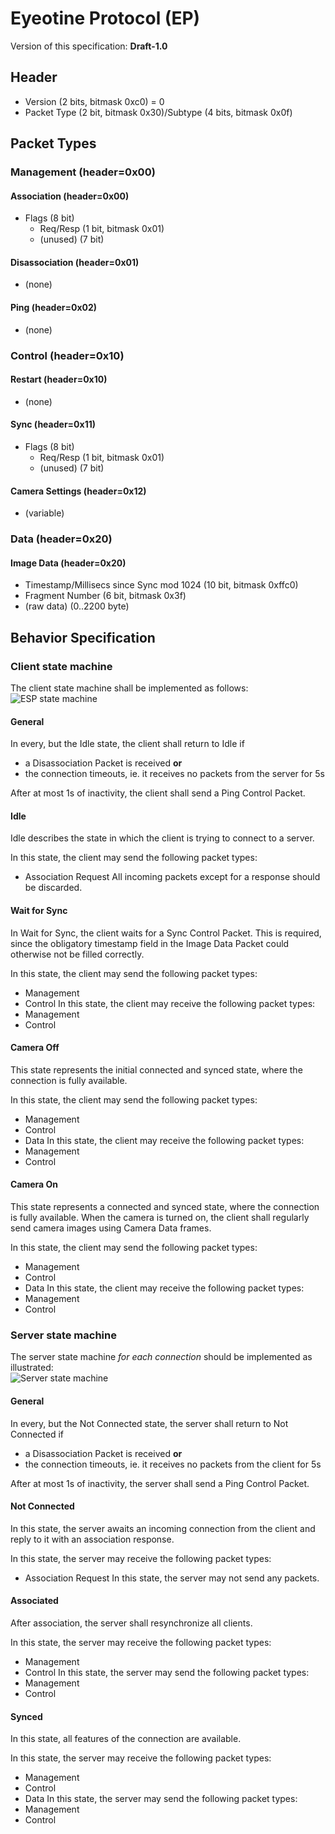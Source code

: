 # Eyeotine Protocol (EP)

Version of this specification: **Draft-1.0**

## Header
- Version (2 bits, bitmask 0xc0) = 0
- Packet Type (2 bit, bitmask 0x30)/Subtype (4 bits, bitmask 0x0f)

## Packet Types

### Management (header=0x00)
#### Association (header=0x00)
- Flags (8 bit)
  - Req/Resp (1 bit, bitmask 0x01)
  - (unused) (7 bit)
#### Disassociation (header=0x01)
- (none)
#### Ping (header=0x02)
- (none)

### Control (header=0x10)
#### Restart (header=0x10)
- (none)
#### Sync (header=0x11)
- Flags (8 bit)
  - Req/Resp (1 bit, bitmask 0x01)
  - (unused) (7 bit)
#### Camera Settings (header=0x12)
- (variable)

### Data (header=0x20)
#### Image Data (header=0x20)
- Timestamp/Millisecs since Sync mod 1024 (10 bit, bitmask 0xffc0)
- Fragment Number (6 bit, bitmask 0x3f)
- (raw data) (0..2200 byte)


## Behavior Specification
### Client state machine
The client state machine shall be implemented as follows:  
![ESP state machine](img/esp_state_machine.png)

#### General
In every, but the Idle state, the client shall return to Idle if
- a Disassociation Packet is received **or**
- the connection timeouts, ie. it receives no packets from the server for 5s

After at most 1s of inactivity, the client shall send a Ping Control Packet.

#### Idle
Idle describes the state in which the client is trying to connect to a server.

In this state, the client may send the following packet types:
- Association Request
All incoming packets except for a response should be discarded.

#### Wait for Sync
In Wait for Sync, the client waits for a Sync Control Packet.
This is required, since the obligatory timestamp field in the Image Data Packet could otherwise not be filled correctly.

In this state, the client may send the following packet types:
- Management
- Control
In this state, the client may receive the following packet types:
- Management
- Control

#### Camera Off
This state represents the initial connected and synced state, where the connection is fully available.

In this state, the client may send the following packet types:
- Management
- Control
- Data
In this state, the client may receive the following packet types:
- Management
- Control

#### Camera On
This state represents a connected and synced state, where the connection is fully available.
When the camera is turned on, the client shall regularly send camera images using Camera Data frames.

In this state, the client may send the following packet types:
- Management
- Control
- Data
In this state, the client may receive the following packet types:
- Management
- Control

### Server state machine
The server state machine *for each connection* should be implemented as illustrated:  
![Server state machine](img/server_state_machine.png)

#### General
In every, but the Not Connected state, the server shall return to Not Connected if
- a Disassociation Packet is received **or**
- the connection timeouts, ie. it receives no packets from the client for 5s

After at most 1s of inactivity, the server shall send a Ping Control Packet.

#### Not Connected
In this state, the server awaits an incoming connection from the client and reply to it with an association response.

In this state, the server may receive the following packet types:
- Association Request
In this state, the server may not send any packets.

#### Associated
After association, the server shall resynchronize all clients. 

In this state, the server may receive the following packet types:
- Management
- Control
In this state, the server may send the following packet types:
- Management
- Control

#### Synced
In this state, all features of the connection are available.

In this state, the server may receive the following packet types:
- Management
- Control
- Data
In this state, the server may send the following packet types:
- Management
- Control


